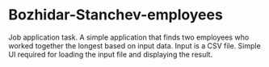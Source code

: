 # Bozhidar-Stanchev-employees
Job application task. A simple application that finds two employees who worked together the longest based on input data. Input is a CSV file. Simple UI required for loading the input file and displaying the result.
